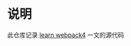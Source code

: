 
# 说明

此仓库记录 [learn webpack4](http://note.youdao.com/noteshare?id=e226a7c356581c5628b271bc39a5773d) 一文的源代码
